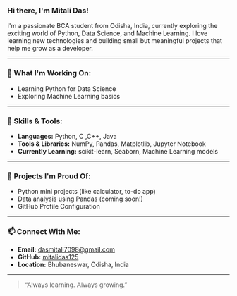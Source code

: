 ### Hi there, I'm Mitali Das!

I'm a passionate BCA student from Odisha, India, currently exploring the exciting world of Python, Data Science, and Machine Learning. I love learning new technologies and building small but meaningful projects that help me grow as a developer.

---

### 🔭 What I'm Working On:
- Learning Python for Data Science
- Exploring Machine Learning basics
  

---

### 🌱 Skills & Tools:
- **Languages:** Python, C ,C++, Java
- **Tools & Libraries:** NumPy, Pandas, Matplotlib, Jupyter Notebook
- **Currently Learning:** scikit-learn, Seaborn, Machine Learning models

---

### 📌 Projects I'm Proud Of:
- Python mini projects (like calculator, to-do app)
- Data analysis using Pandas (coming soon!)
- GitHub Profile Configuration

---

### 📫 Connect With Me:
- **Email:** dasmitali7098@gmail.com
- **GitHub:** [mitalidas125](https://github.com/mitalidas125)
- **Location:** Bhubaneswar, Odisha, India

---

> “Always learning. Always growing.”

